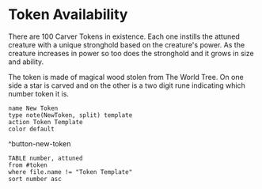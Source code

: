 # Token Availability

There are 100 Carver Tokens in existence. Each one instills the attuned creature with a unique stronghold based on the creature's power. As the creature increases in power so too does the stronghold and it grows in size and ability.

The token is made of magical wood stolen from The World Tree. On one side a star is carved and on the other is a two digit rune indicating which number token it is.

```button
name New Token
type note(NewToken, split) template
action Token Template
color default
```
^button-new-token

```dataview
TABLE number, attuned
from #token
where file.name != "Token Template"
sort number asc
```                            
